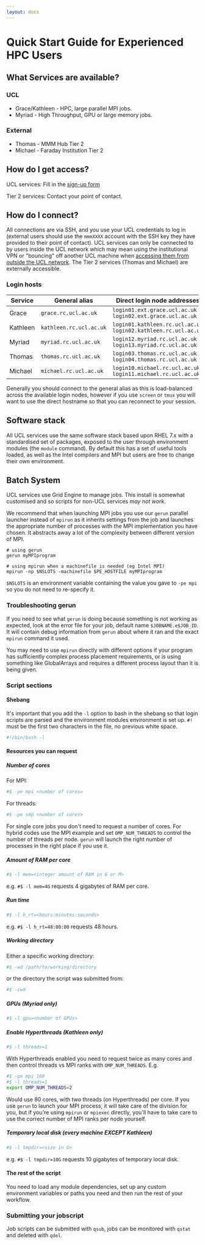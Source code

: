 ```yaml
---
layout: docs
---
```


# Quick Start Guide for Experienced HPC Users

## What Services are available?

### UCL
 * Grace/Kathleen - HPC, large parallel MPI jobs.
 * Myriad - High Throughput, GPU or large memory jobs.

### External
 * Thomas - MMM Hub Tier 2
 * Michael - Faraday Institution Tier 2


## How do I get access?

UCL services: Fill in the [sign-up form](Account_Services.md)

Tier 2 services: Contact your point of contact.

## How do I connect?

All connections are via SSH, and you use your UCL credentials to log in (external users should use the `mmmXXXX` account with the SSH key they have provided to their point of contact). UCL services can only be connected to by users inside the UCL network which may mean using the institutional VPN or "bouncing" off another UCL machine when [accessing them from outside the UCL network](../howto#Logging-in-from-outside-the-UCL-firewall).  The Tier 2 services (Thomas and Michael) are externally accessible.

### Login hosts

|Service | General alias          | Direct login node addresses                                   |
|--------|------------------------|---------------------------------------------------------------|
|Grace   | `grace.rc.ucl.ac.uk`   | `login01.ext.grace.ucl.ac.uk` `login02.ext.grace.ucl.ac.uk`     |
|Kathleen| `kathleen.rc.ucl.ac.uk`| `login01.kathleen.rc.ucl.ac.uk` `login02.kathleen.rc.ucl.ac.uk` |
|Myriad  | `myriad.rc.ucl.ac.uk`  | `login12.myriad.rc.ucl.ac.uk` `login13.myriad.rc.ucl.ac.uk`     |
|Thomas  | `thomas.rc.ucl.ac.uk`  | `login03.thomas.rc.ucl.ac.uk` `login04.thomas.rc.ucl.ac.uk`     |
|Michael | `michael.rc.ucl.ac.uk` | `login10.michael.rc.ucl.ac.uk` `login11.michael.rc.ucl.ac.uk `  |

Generally you should connect to the general alias as this is load-balanced across the available login nodes, however if you use `screen` or `tmux` you will want to use the direct hostname so that you can reconnect to your session.

## Software stack

All UCL services use the same software stack based upon RHEL 7.x with a standardised set of packages, exposed to the user through environment modules (the `module` command).  By default this has a set of useful tools loaded, as well as the Intel compilers and MPI but users are free to change their own environment.

## Batch System

UCL services use Grid Engine to manage jobs.  This install is somewhat customised and so scripts for non-UCL services *may not work*.

We recommend that when launching MPI jobs you use our `gerun` parallel launcher instead of `mpirun` as it inherits settings from the job and launches the appropriate number of processes with the MPI implementation you have chosen. It abstracts away a lot of the complexity between different version of MPI.

```
# using gerun
gerun myMPIprogram

# using mpirun when a machinefile is needed (eg Intel MPI)
mpirun -np $NSLOTS -machinefile $PE_HOSTFILE myMPIprogram
```

`$NSLOTS` is an environment variable containing the value you gave to `-pe mpi` so you do not need to re-specify it.

### Troubleshooting gerun

If you need to see what `gerun` is doing because something is not working as expected, look at the error file for your job, default name `$JOBNAME.e$JOB_ID`. It will contain debug information from `gerun` about where it ran and the exact `mpirun` command it used. 

You may need to use `mpirun` directly with different options if your program has sufficiently complex process placement requirements, or is using something like GlobalArrays and requires a different process layout than it is being given.

### Script sections

#### Shebang

It's important that you add the `-l` option to bash in the shebang so that login scripts are parsed and the environment modules environment is set up. `#!` must be the first two characters in the file, no previous white space.

```bash
#!/bin/bash -l
```

#### Resources you can request

##### Number of cores

For MPI:
```bash
#$ -pe mpi <number of cores>
```

For threads:
```bash
#$ -pe smp <number of cores>
```

For single core jobs you don't need to request a number of cores.  For hybrid codes use the MPI example and set `OMP_NUM_THREADS` to control the number of threads per node.  `gerun` will launch the right number of processes in the right place if you use it.

##### Amount of RAM per core
```bash
#$ -l mem=<integer amount of RAM in G or M>
```

e.g. `#$ -l mem=4G` requests 4 gigabytes of RAM per core.

##### Run time
```bash
#$ -l h_rt=<hours:minutes:seconds>
```

e.g. `#$ -l h_rt=48:00:00` requests 48 hours.

##### Working directory

Either a specific working directory:

```bash
#$ -wd /path/to/working/directory
```

or the directory the script was submitted from:

```bash
#$ -cwd
```

##### GPUs (Myriad only)

```bash 
#$ -l gpu=<number of GPUs>
```

##### Enable Hyperthreads (Kathleen only)

```bash
#$ -l threads=1
```

With Hyperthreads enabled you need to request twice as many cores and then control threads vs MPI ranks with `OMP_NUM_THREADS`.  E.g. 

```bash
#$ -pe mpi 160
#$ -l threads=1
export OMP_NUM_THREADS=2
```

Would use 80 cores, with two threads (on Hyperthreads) per core. If you use `gerun` to launch your MPI process, it will take care of the division for you, but if you're using `mpirun` or `mpiexec` directly, you'll have to take care to use the correct number of MPI ranks per node yourself.

##### Temporary local disk (every machine EXCEPT Kathleen)

```bash
#$ -l tmpdir=<size in G>
```

e.g. `#$ -l tmpdir=10G` requests 10 gigabytes of temporary local disk.

#### The rest of the script

You need to load any module dependencies, set up any custom environment variables or paths you need and then run the rest of your workflow.

### Submitting your jobscript

Job scripts can be submitted with `qsub`, jobs can be monitored with `qstat` and deleted with `qdel`.

